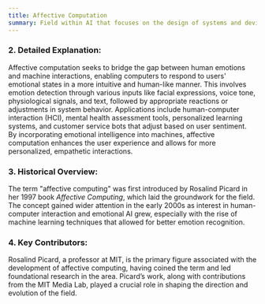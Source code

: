 ```yaml
---
title: Affective Computation
summary: Field within AI that focuses on the design of systems and devices capable of recognizing, interpreting, processing, and simulating human emotions.
---
```

### 2. Detailed Explanation:

Affective computation seeks to bridge the gap between human emotions and machine interactions, enabling computers to respond to users' emotional states in a more intuitive and human-like manner. This involves emotion detection through various inputs like facial expressions, voice tone, physiological signals, and text, followed by appropriate reactions or adjustments in system behavior. Applications include human-computer interaction (HCI), mental health assessment tools, personalized learning systems, and customer service bots that adjust based on user sentiment. By incorporating emotional intelligence into machines, affective computation enhances the user experience and allows for more personalized, empathetic interactions.

### 3. Historical Overview:

The term "affective computing" was first introduced by Rosalind Picard in her 1997 book _Affective Computing_, which laid the groundwork for the field. The concept gained wider attention in the early 2000s as interest in human-computer interaction and emotional AI grew, especially with the rise of machine learning techniques that allowed for better emotion recognition.

### 4. Key Contributors:

Rosalind Picard, a professor at MIT, is the primary figure associated with the development of affective computing, having coined the term and led foundational research in the area. Picard’s work, along with contributions from the MIT Media Lab, played a crucial role in shaping the direction and evolution of the field.